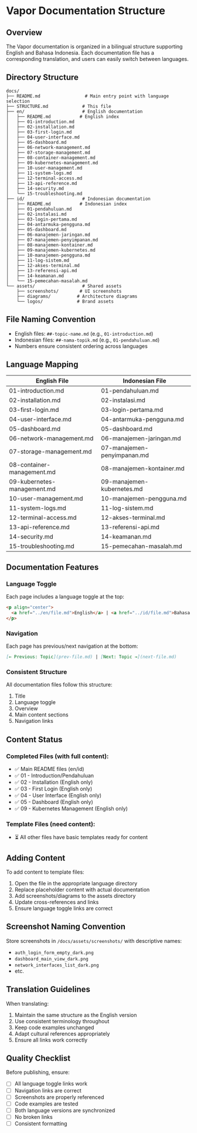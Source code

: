 # Vapor Documentation Structure

## Overview

The Vapor documentation is organized in a bilingual structure supporting English and Bahasa Indonesia. Each documentation file has a corresponding translation, and users can easily switch between languages.

## Directory Structure

```
docs/
├── README.md                 # Main entry point with language selection
├── STRUCTURE.md             # This file
├── en/                      # English documentation
│   ├── README.md           # English index
│   ├── 01-introduction.md
│   ├── 02-installation.md
│   ├── 03-first-login.md
│   ├── 04-user-interface.md
│   ├── 05-dashboard.md
│   ├── 06-network-management.md
│   ├── 07-storage-management.md
│   ├── 08-container-management.md
│   ├── 09-kubernetes-management.md
│   ├── 10-user-management.md
│   ├── 11-system-logs.md
│   ├── 12-terminal-access.md
│   ├── 13-api-reference.md
│   ├── 14-security.md
│   └── 15-troubleshooting.md
├── id/                      # Indonesian documentation
│   ├── README.md           # Indonesian index
│   ├── 01-pendahuluan.md
│   ├── 02-instalasi.md
│   ├── 03-login-pertama.md
│   ├── 04-antarmuka-pengguna.md
│   ├── 05-dashboard.md
│   ├── 06-manajemen-jaringan.md
│   ├── 07-manajemen-penyimpanan.md
│   ├── 08-manajemen-kontainer.md
│   ├── 09-manajemen-kubernetes.md
│   ├── 10-manajemen-pengguna.md
│   ├── 11-log-sistem.md
│   ├── 12-akses-terminal.md
│   ├── 13-referensi-api.md
│   ├── 14-keamanan.md
│   └── 15-pemecahan-masalah.md
└── assets/                  # Shared assets
    ├── screenshots/        # UI screenshots
    ├── diagrams/          # Architecture diagrams
    └── logos/             # Brand assets
```

## File Naming Convention

- English files: `##-topic-name.md` (e.g., `01-introduction.md`)
- Indonesian files: `##-nama-topik.md` (e.g., `01-pendahuluan.md`)
- Numbers ensure consistent ordering across languages

## Language Mapping

| English File | Indonesian File |
|-------------|-----------------|
| 01-introduction.md | 01-pendahuluan.md |
| 02-installation.md | 02-instalasi.md |
| 03-first-login.md | 03-login-pertama.md |
| 04-user-interface.md | 04-antarmuka-pengguna.md |
| 05-dashboard.md | 05-dashboard.md |
| 06-network-management.md | 06-manajemen-jaringan.md |
| 07-storage-management.md | 07-manajemen-penyimpanan.md |
| 08-container-management.md | 08-manajemen-kontainer.md |
| 09-kubernetes-management.md | 09-manajemen-kubernetes.md |
| 10-user-management.md | 10-manajemen-pengguna.md |
| 11-system-logs.md | 11-log-sistem.md |
| 12-terminal-access.md | 12-akses-terminal.md |
| 13-api-reference.md | 13-referensi-api.md |
| 14-security.md | 14-keamanan.md |
| 15-troubleshooting.md | 15-pemecahan-masalah.md |

## Documentation Features

### Language Toggle
Each page includes a language toggle at the top:
```markdown
<p align="center">
  <a href="../en/file.md">English</a> | <a href="../id/file.md">Bahasa Indonesia</a>
</p>
```

### Navigation
Each page has previous/next navigation at the bottom:
```markdown
[← Previous: Topic](prev-file.md) | [Next: Topic →](next-file.md)
```

### Consistent Structure
All documentation files follow this structure:
1. Title
2. Language toggle
3. Overview
4. Main content sections
5. Navigation links

## Content Status

### Completed Files (with full content):
- ✅ Main README files (en/id)
- ✅ 01 - Introduction/Pendahuluan
- ✅ 02 - Installation (English only)
- ✅ 03 - First Login (English only)
- ✅ 04 - User Interface (English only)
- ✅ 05 - Dashboard (English only)
- ✅ 09 - Kubernetes Management (English only)

### Template Files (need content):
- ⏳ All other files have basic templates ready for content

## Adding Content

To add content to template files:
1. Open the file in the appropriate language directory
2. Replace placeholder content with actual documentation
3. Add screenshots/diagrams to the assets directory
4. Update cross-references and links
5. Ensure language toggle links are correct

## Screenshot Naming Convention

Store screenshots in `/docs/assets/screenshots/` with descriptive names:
- `auth_login_form_empty_dark.png`
- `dashboard_main_view_dark.png`
- `network_interfaces_list_dark.png`
- etc.

## Translation Guidelines

When translating:
1. Maintain the same structure as the English version
2. Use consistent terminology throughout
3. Keep code examples unchanged
4. Adapt cultural references appropriately
5. Ensure all links work correctly

## Quality Checklist

Before publishing, ensure:
- [ ] All language toggle links work
- [ ] Navigation links are correct
- [ ] Screenshots are properly referenced
- [ ] Code examples are tested
- [ ] Both language versions are synchronized
- [ ] No broken links
- [ ] Consistent formatting
